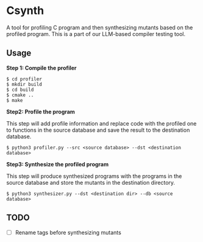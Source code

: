 # Csynth
A tool for profiling C program and then synthesizing mutants based on the profiled program.
This is a part of our LLM-based compiler testing tool.

## Usage

**Step 1: Compile the profiler**
```shell
$ cd profiler
$ mkdir build
$ cd build
$ cmake ..
$ make
```

**Step2: Profile the program**

This step will add profile information and replace code with the profiled one to functions in the source database and save the result to the destination database.

```shell
$ python3 profiler.py --src <source database> --dst <destination database>
```

**Step3: Synthesize the profiled program**

This step will produce synthesized programs with the programs in the source database and 
store the mutants in the destination directory.

```shell
$ python3 synthesizer.py --dst <destination dir> --db <source database>
```

## TODO

- [ ] Rename tags before synthesizing mutants
